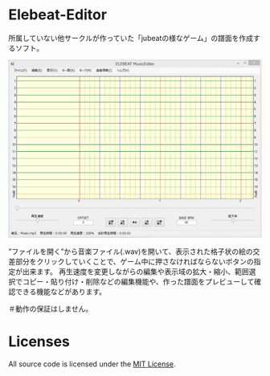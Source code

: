 # Elebeat-Editor

所属していない他サークルが作っていた「jubeatの様なゲーム」の譜面を作成するソフト。

![ScreenShot](https://github.com/ifapmzadu6/elebeateditor/blob/master/ScreenShot.png)

”ファイルを開く”から音楽ファイル(.wav)を開いて、表示された格子状の絵の交差部分をクリックしていくことで、ゲーム中に押さなければならないボタンの指定が出来ます。
再生速度を変更しながらの編集や表示域の拡大・縮小、範囲選択でコピー・貼り付け・削除などの編集機能や、作った譜面をプレビューして確認できる機能などがあります。

＃動作の保証はしません。


# Licenses

All source code is licensed under the [MIT License](https://github.com/ifapmzadu6/elebeateditor/blob/master/LICENSE).
